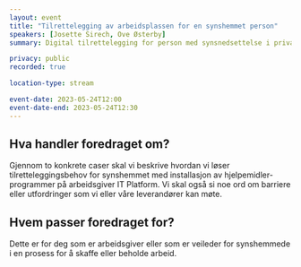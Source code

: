 ```yaml
---
layout: event
title: "Tilrettelegging av arbeidsplassen for en synshemmet person"
speakers: [Josette Sirech, Ove Østerby]
summary: Digital tilrettelegging for person med synsnedsettelse i privat eller offentlig sektor

privacy: public
recorded: true

location-type: stream

event-date: 2023-05-24T12:00
event-date-end: 2023-05-24T12:30
---
```

## Hva handler foredraget om?
Gjennom to konkrete caser skal vi beskrive hvordan vi løser tilretteleggingsbehov for synshemmet med installasjon av hjelpemidler-programmer på arbeidsgiver IT Platform.
Vi skal også si noe ord om barriere eller  utfordringer som vi eller våre leverandører kan møte.

## Hvem passer foredraget for?
Dette er for deg som er arbeidsgiver eller som er veileder for synshemmede i en prosess for å skaffe eller beholde arbeid.
